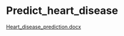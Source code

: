# Predict_heart_disease

[Heart_disease_prediction.docx](https://github.com/user-attachments/files/15764310/Heart_disease_prediction.docx)

